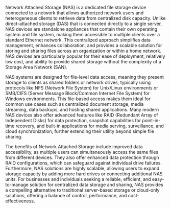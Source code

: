 Network Attached Storage (NAS) is a dedicated file storage device connected to a network that allows authorized network users and heterogeneous clients to retrieve data from centralized disk capacity. Unlike direct-attached storage (DAS) that is connected directly to a single server, NAS devices are standalone appliances that contain their own operating system and file system, making them accessible to multiple clients over a standard Ethernet network. This centralized approach simplifies data management, enhances collaboration, and provides a scalable solution for storing and sharing files across an organization or within a home network. NAS devices are particularly popular for their ease of deployment, relatively low cost, and ability to provide shared storage without the complexity of a Storage Area Network (SAN).

NAS systems are designed for file-level data access, meaning they present storage to clients as shared folders or network drives, typically using protocols like NFS (Network File System) for Unix/Linux environments or SMB/CIFS (Server Message Block/Common Internet File System) for Windows environments. This file-based access makes them ideal for common use cases such as centralized document storage, media streaming, data backups, and hosting shared applications. Many modern NAS devices also offer advanced features like RAID (Redundant Array of Independent Disks) for data protection, snapshot capabilities for point-in-time recovery, and built-in applications for media serving, surveillance, and cloud synchronization, further extending their utility beyond simple file sharing.

The benefits of Network Attached Storage include improved data accessibility, as multiple users can simultaneously access the same files from different devices. They also offer enhanced data protection through RAID configurations, which can safeguard against individual drive failures. Furthermore, NAS solutions are highly scalable, allowing users to expand storage capacity by adding more hard drives or connecting additional NAS units. For businesses and individuals seeking a reliable, efficient, and easy-to-manage solution for centralized data storage and sharing, NAS provides a compelling alternative to traditional server-based storage or cloud-only solutions, offering a balance of control, performance, and cost-effectiveness.
